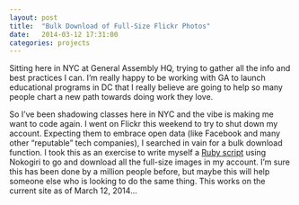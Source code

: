 ```yaml
---
layout: post
title:  "Bulk Download of Full-Size Flickr Photos"
date:   2014-03-12 17:31:00
categories: projects
---
```


Sitting here in NYC at General Assembly HQ, trying to gather all the info and best practices I can. I’m really happy to be working with GA to launch educational programs in DC that I really believe are going to help so many people chart a new path towards doing work they love. 

So I’ve been shadowing classes here in NYC and the vibe is making me want to code again. I went on Flickr this weekend to try to shut down my account. Expecting them to embrace open data (like Facebook and many other “reputable” tech companies), I searched in vain for a bulk download function. I took this as an exercise to write myself a [Ruby script](https://github.com/jdmaresco/Flickrfull) using Nokogiri to go and download all the full-size images in my account. I’m sure this has been done by a million people before, but maybe this will help someone else who is looking to do the same thing. This works on the current site as of March 12, 2014… 
